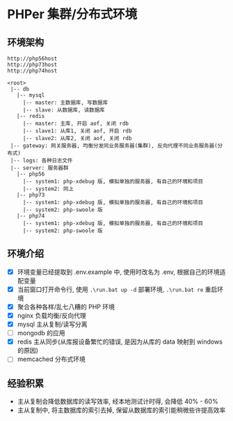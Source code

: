 # PHPer 集群/分布式环境

## 环境架构

```
http://php56host
http://php73host
http://php74host

<root>
 |-- db
   |-- mysql
     |-- master: 主数据库, 写数据库
     |-- slave: 从数据库, 读数据库
   |-- redis
     |-- master: 主库, 开启 aof, 关闭 rdb
     |-- slave1: 从库1, 关闭 aof, 开启 rdb
     |-- slave2: 从库2, 关闭 aof, 关闭 rdb
 |-- gateway: 网关服务器, 均衡分发同业务服务器(集群), 反向代理不同业务服务器(分布式)
 |-- logs: 各种日志文件
 |-- server: 服务器群
   |-- php56
     |-- system1: php-xdebug 版, 模拟单独的服务器, 有自己的环境和项目
     |-- system2: 同上
   |-- php73
     |-- system1: php-xdebug 版, 模拟单独的服务器, 有自己的环境和项目
     |-- system2: php-swoole 版
   |-- php74
     |-- system1: php-xdebug 版, 模拟单独的服务器, 有自己的环境和项目
     |-- system2: php-swoole 版
```

## 环境介绍

- [x] 环境变量已经提取到 .env.example 中, 使用时改名为 .env, 根据自己的环境适配变量
- [x] 当前窗口打开命令行, 使用 `.\run.bat up -d` 部署环境, `.\run.bat re` 重启环境
- [x] 聚合各种各样/乱七八糟的 PHP 环境
- [x] nginx 负载均衡/反向代理
- [x] mysql 主从复制/读写分离
- [ ] mongodb 的应用
- [x] redis 主从同步(从库报设备繁忙的错误, 是因为从库的 data 映射到 windows 的原因)
- [ ] memcached 分布式环境

## 经验积累

- 主从复制会降低数据库的读写效率, 经本地测试计时得, 会降低 40% - 60%
- 主从复制中, 将主数据库的索引去掉, 保留从数据库的索引能稍微些许提高效率
